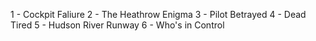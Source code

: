 1 - Cockpit Faliure
2 - The Heathrow Enigma
3 - Pilot Betrayed
4 - Dead Tired
5 - Hudson River Runway
6 - Who's in Control
